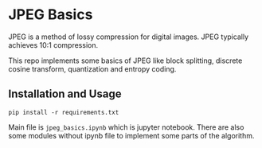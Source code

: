 # JPEG Basics

JPEG is a method of lossy compression for digital images.
JPEG typically achieves 10:1 compression.

This repo implements some basics of JPEG like block splitting, discrete cosine transform, quantization and entropy coding.

## Installation and Usage

```shell
pip install -r requirements.txt
```

Main file is `jpeg_basics.ipynb` which is jupyter notebook.
There are also some modules without ipynb file to implement some
parts of the algorithm.
